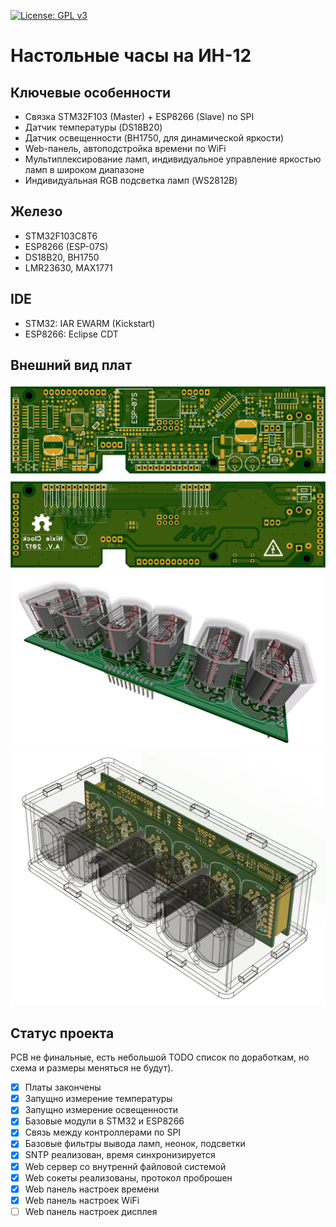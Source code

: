[![License: GPL v3](https://img.shields.io/badge/License-GPL%20v3-blue.svg)](https://www.gnu.org/licenses/gpl-3.0)

# Настольные часы на ИН-12
## Ключевые особенности
* Связка STM32F103 (Master) + ESP8266 (Slave) по SPI
* Датчик температуры (DS18B20)
* Датчик освещенности (BH1750, для динамической яркости)
* Web-панель, автоподстройка времени по WiFi
* Мультиплексирование ламп, индивидуальное управление яркостью ламп в широком диапазоне
* Индивидуальная RGB подсветка ламп (WS2812B)
## Железо
* STM32F103C8T6
* ESP8266 (ESP-07S)
* DS18B20, BH1750
* LMR23630, MAX1771
## IDE
* STM32: IAR EWARM (Kickstart)
* ESP8266: Eclipse CDT
## Внешний вид плат
![Основная плата сверху](https://github.com/jingobo/nixie-clock/blob/master/meta/Images/pcb_primary_top.jpg?raw=true)
![Основная плата снизу](https://github.com/jingobo/nixie-clock/blob/master/meta/Images/pcb_primary_bottom.jpg?raw=true)
![Вторичная плата в 3D](https://github.com/jingobo/nixie-clock/blob/master/meta/Images/pcb_secondary_3d.jpg?raw=true)
![Корпус из оргстекла](https://github.com/jingobo/nixie-clock/blob/master/meta/Images/case_perspective.jpg?raw=true)
## Статус проекта
PCB не финальные, есть небольшой TODO список по доработкам, но схема и размеры меняться не будут).
- [x] Платы закончены
- [x] Запущно измерение температуры
- [x] Запущно измерение освещенности
- [x] Базовые модули в STM32 и ESP8266
- [x] Связь между контроллерами по SPI
- [x] Базовые фильтры вывода ламп, неонок, подсветки
- [x] SNTP реализован, время синхронизируется
- [x] Web сервер со внутреннй файловой системой
- [x] Web сокеты реализованы, протокол проброшен
- [x] Web панель настроек времени
- [x] Web панель настроек WiFi
- [ ] Web панель настроек дисплея
